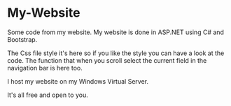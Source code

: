 # My-Website
Some code from my website.
My website is done in ASP.NET using C# and Bootstrap.

The Css file style it's here so if you like the style you can have a look at the code.
The function that when you scroll select the current field in the navigation bar is here too.

I host my website on my Windows Virtual Server.

It's all free and open to you.
